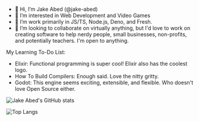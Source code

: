 - 👋 Hi, I’m Jake Abed (@jake-abed)
- 👀 I’m interested in Web Development and Video Games
- 🌱 I’m work primarily in JS/TS, Node.js, Deno, and Fresh.
- 💞️ I’m looking to collaborate on virtually anything, but I'd love to work on creating software to help nerdy people, small businesses, non-profits, and potentially teachers. I'm open to anything.

My Learning To-Do List:
- Elixir: Functional programming is super cool! Elixir also has the coolest logo.
- How To Build Compilers: Enough said. Love the nitty gritty.
- Godot: This engine seems exciting, extensible, and flexible. Who doesn't love Open Source either.

![Jake Abed's GitHub stats](https://github-readme-stats.vercel.app/api?username=jake-abed&show_icons=true&theme=transparent)

![Top Langs](https://github-readme-stats.vercel.app/api/top-langs/?username=jake-abed&size_weight=0.5&count_weight=0.5&show_icons=true&theme=transparent)
<!---
jake-abed/jake-abed is a ✨ special ✨ repository because its `README.md` (this file) appears on your GitHub profile.
You can click the Preview link to take a look at your changes.
--->

